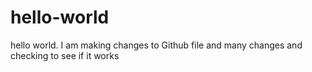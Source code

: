 # hello-world

hello world. I am making changes to Github file and many changes
and checking to see if it works

